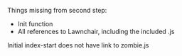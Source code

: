 Things missing from second step:

* Init function
* All references to Lawnchair, including the included .js

Initial index-start does not have link to zombie.js